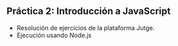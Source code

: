 ## Práctica 2: Introducción a JavaScript
* Resolución de ejercicios de la plataforma Jutge.
* Ejecución usando Node.js